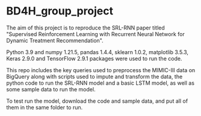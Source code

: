 # BD4H_group_project
The aim of this project is to reproduce the SRL-RNN paper titled "Supervised Reinforcement Learning with Recurrent Neural Network for Dynamic Treatment Recommendation".

Python 3.9 and numpy 1.21.5, pandas 1.4.4, sklearn 1.0.2, matplotlib 3.5.3, Keras 2.9.0 and TensorFlow 2.9.1 packages were used to run the code.

This repo includes the key queries used to preprocess the MIMIC-III data on BigQuery along with scripts used to impute and transform the data, the python code to run the SRL-RNN model and a basic LSTM model, as well as some sample data to run the model.

To test run the model, download the code and sample data, and put all of them in the same folder to run.
